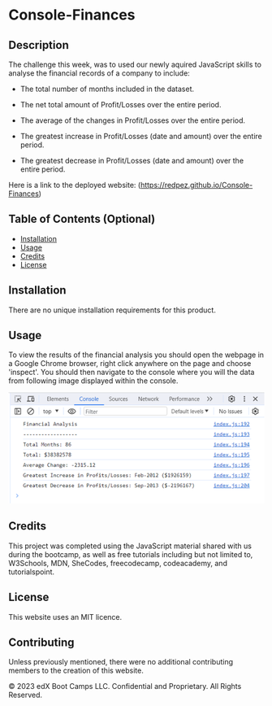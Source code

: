 # Console-Finances

## Description

The challenge this week, was to used our newly aquired JavaScript skills to analyse the financial records of a company to include:

- The total number of months included in the dataset.

- The net total amount of Profit/Losses over the entire period.

- The average of the changes in Profit/Losses over the entire period.

- The greatest increase in Profit/Losses (date and amount) over the entire period.

- The greatest decrease in Profit/Losses (date and amount) over the entire period.

Here is a link to the deployed website: (https://redpez.github.io/Console-Finances)

## Table of Contents (Optional)

- [Installation](#installation)
- [Usage](#usage)
- [Credits](#credits)
- [License](#license)

## Installation

There are no unique installation requirements for this product.

## Usage

To view the results of the financial analysis you should open the webpage in a Google Chrome browser, right click anywhere on the page and choose 'inspect'. You should then navigate to the console where you will the data from following image displayed within the console.

<img src="/Images/Analysis.png" alt="Financial analysis data set">

## Credits

This project was completed using the JavaScript material shared with us during the bootcamp, as well as free tutorials including but not limited to, W3Schools, MDN, SheCodes, freecodecamp, codeacademy, and tutorialspoint.

## License

This website uses an MIT licence.

## Contributing

Unless previously mentioned, there were no additional contributing members to the creation of this website.

© 2023 edX Boot Camps LLC. Confidential and Proprietary. All Rights Reserved.
